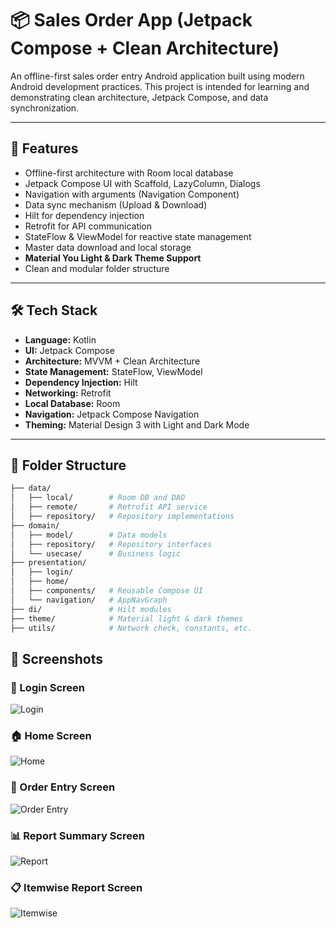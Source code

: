# 📦 Sales Order App (Jetpack Compose + Clean Architecture)

An offline-first sales order entry Android application built using modern Android development practices. This project is intended for learning and demonstrating clean architecture, Jetpack Compose, and data synchronization.

---

## 🚀 Features

- Offline-first architecture with Room local database
- Jetpack Compose UI with Scaffold, LazyColumn, Dialogs
- Navigation with arguments (Navigation Component)
- Data sync mechanism (Upload & Download)
- Hilt for dependency injection
- Retrofit for API communication
- StateFlow & ViewModel for reactive state management
- Master data download and local storage
- **Material You Light & Dark Theme Support**
- Clean and modular folder structure

---

## 🛠️ Tech Stack

- **Language:** Kotlin
- **UI:** Jetpack Compose
- **Architecture:** MVVM + Clean Architecture
- **State Management:** StateFlow, ViewModel
- **Dependency Injection:** Hilt
- **Networking:** Retrofit
- **Local Database:** Room
- **Navigation:** Jetpack Compose Navigation
- **Theming:** Material Design 3 with Light and Dark Mode

---

## 📁 Folder Structure

```bash
├── data/
│   ├── local/        # Room DB and DAO
│   ├── remote/       # Retrofit API service
│   ├── repository/   # Repository implementations
├── domain/
│   ├── model/        # Data models
│   ├── repository/   # Repository interfaces
│   └── usecase/      # Business logic
├── presentation/
│   ├── login/
│   ├── home/
│   ├── components/   # Reusable Compose UI
│   └── navigation/   # AppNavGraph
├── di/               # Hilt modules
├── theme/            # Material light & dark themes
├── utils/            # Network check, constants, etc.

```

## 📱 Screenshots

### 🔐 Login Screen
![Login](screens/login_screen.jpeg)

### 🏠 Home Screen
![Home](screens/home_screen.jpeg)

### 🧾 Order Entry Screen
![Order Entry](screens/entry_screen.jpeg)

### 📊 Report Summary Screen
![Report](screens/report_screen.jpeg)

### 📋 Itemwise Report Screen
![Itemwise](screens/itemwise_screen.jpeg)




